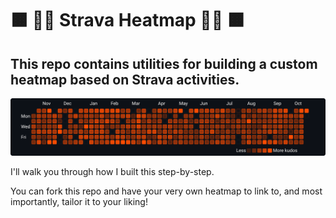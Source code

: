 # 🟧 🏃‍♀️ Strava Heatmap 🚴‍♂️ 🟧
## This repo contains utilities for building a custom heatmap based on Strava activities.
![test-svg](test.svg)

I'll walk you through how I built this step-by-step.

You can fork this repo and have your very own heatmap to link to, and most importantly, tailor it to your liking!